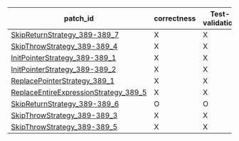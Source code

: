  | patch_id |correctness |Test-validation |NPEX-validation |
 |--- | --- | --- | --- | 
 | [SkipReturnStrategy_389-389_7](./patches/SkipReturnStrategy_389-389_7/patch.java#390) | X | X | X | 
 | [SkipThrowStrategy_389-389_4](./patches/SkipThrowStrategy_389-389_4/patch.java#390) | X | X | X | 
 | [InitPointerStrategy_389-389_1](./patches/InitPointerStrategy_389-389_1/patch.java#390) | X | X | X | 
 | [InitPointerStrategy_389-389_2](./patches/InitPointerStrategy_389-389_2/patch.java#390) | X | X | X | 
 | [ReplacePointerStrategy_389_1](./patches/ReplacePointerStrategy_389_1/patch.java#390) | X | X | X | 
 | [ReplaceEntireExpressionStrategy_389_5](./patches/ReplaceEntireExpressionStrategy_389_5/patch.java#390) | X | X | X | 
 | [SkipReturnStrategy_389-389_6](./patches/SkipReturnStrategy_389-389_6/patch.java#390) | O | O | O | 
 | [SkipThrowStrategy_389-389_3](./patches/SkipThrowStrategy_389-389_3/patch.java#390) | X | X | X | 
 | [SkipThrowStrategy_389-389_5](./patches/SkipThrowStrategy_389-389_5/patch.java#390) | X | X | X | 
